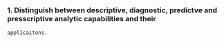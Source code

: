 ### 1. Distinguish between descriptive, diagnostic, predictve and presscriptive analytic capabilities and their
    applicaitons.